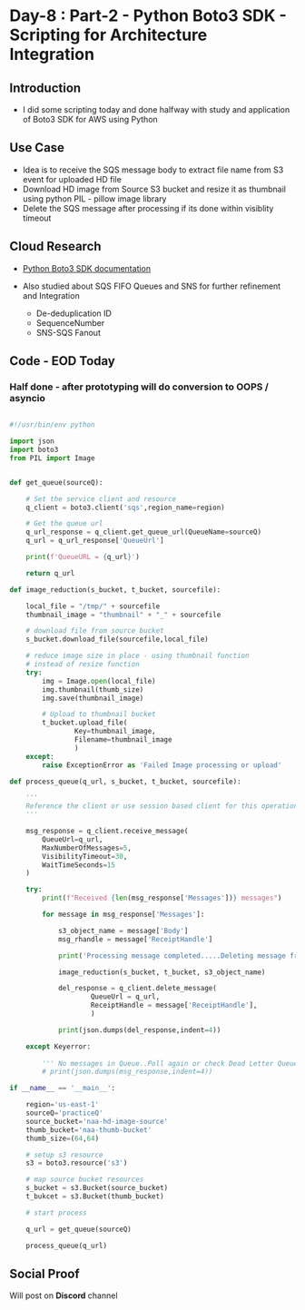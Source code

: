 # Day-8 : Part-2 - Python Boto3 SDK - Scripting for Architecture Integration

## Introduction

- I did some scripting today and done halfway with study and application of Boto3 SDK for AWS using Python

## Use Case

- Idea is to receive the SQS message body to extract file name from S3 event for uploaded HD file 
- Download HD image from Source S3 bucket and resize it as thumbnail using python PIL - pillow image library
- Delete the SQS message after processing if its done within visiblity timeout

## Cloud Research

- [Python Boto3 SDK documentation](https://boto3.amazonaws.com/v1/documentation/api/latest/index.html)

- Also studied about SQS FIFO Queues and SNS for further refinement and Integration
    - De-deduplication ID
    - SequenceNumber
    - SNS-SQS Fanout

## Code - EOD Today 

### Half done - after prototyping will do conversion to OOPS / asyncio

```python

#!/usr/bin/env python

import json
import boto3
from PIL import Image


def get_queue(sourceQ):

    # Set the service client and resource
    q_client = boto3.client('sqs',region_name=region)

    # Get the queue url
    q_url_response = q_client.get_queue_url(QueueName=sourceQ)
    q_url = q_url_response['QueueUrl']

    print(f'QueueURL = {q_url}')

    return q_url

def image_reduction(s_bucket, t_bucket, sourcefile):

    local_file = "/tmp/" + sourcefile
    thumbnail_image = "thumbnail" + "_" + sourcefile

    # download file from source bucket
    s_bucket.download_file(sourcefile,local_file)

    # reduce image size in place - using thumbnail function 
    # instead of resize function
    try:
        img = Image.open(local_file)
        img.thumbnail(thumb_size)
        img.save(thumbnail_image)

        # Upload to thumbnail bucket
        t_bucket.upload_file(
                Key=thumbnail_image,
                Filename=thumbnail_image
                )
    except:
        raise ExceptionError as 'Failed Image processing or upload'

def process_queue(q_url, s_bucket, t_bucket, sourcefile):

    '''
    Reference the client or use session based client for this operation ?
    '''

    msg_response = q_client.receive_message(
        QueueUrl=q_url,
        MaxNumberOfMessages=5,
        VisibilityTimeout=30,
        WaitTimeSeconds=15
    )

    try:
        print(f"Received {len(msg_response['Messages'])} messages")

        for message in msg_response['Messages']:

            s3_object_name = message['Body']
            msg_rhandle = message['ReceiptHandle']

            print('Processing message completed.....Deleting message from queue')

            image_reduction(s_bucket, t_bucket, s3_object_name)

            del_response = q_client.delete_message(
                    QueueUrl = q_url,
                    ReceiptHandle = message['ReceiptHandle'],
                    )

            print(json.dumps(del_response,indent=4))

    except Keyerror:
        
        ''' No messages in Queue..Poll again or check Dead Letter Queue list '''
        # print(json.dumps(msg_response,indent=4))

if __name__ == '__main__':

    region='us-east-1'
    sourceQ='practiceQ'
    source_bucket='naa-hd-image-source'
    thumb_bucket='naa-thumb-bucket'
    thumb_size=(64,64)

    # setup s3 resource
    s3 = boto3.resource('s3')

    # map source bucket resources
    s_bucket = s3.Bucket(source_bucket)
    t_bukcet = s3.Bucket(thumb_bucket)

    # start process

    q_url = get_queue(sourceQ)

    process_queue(q_url)
```

## Social Proof

Will post on **Discord** channel
